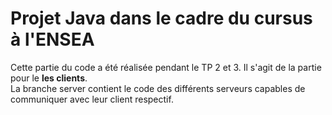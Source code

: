 # Projet Java dans le cadre du cursus à l'ENSEA
   
Cette partie du code a été réalisée pendant le TP 2 et 3. Il s'agit de la partie pour le **les clients**.    
La branche server contient le code des différents serveurs capables de communiquer avec leur client respectif. 